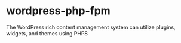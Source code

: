 # wordpress-php-fpm
The WordPress rich content management system can utilize plugins, widgets, and themes using PHP8 
